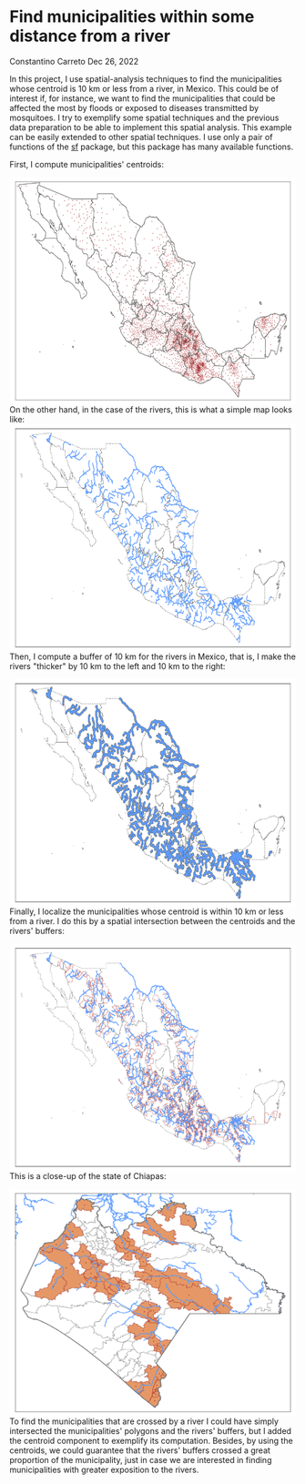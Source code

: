 # Find municipalities within some distance from a river

Constantino Carreto Dec 26, 2022

In this project, I use spatial-analysis techniques to find the municipalities whose centroid is 10 km or less from a river, in Mexico. This could be of interest if, for instance, we want to find the municipalities that could be affected the most by floods or exposed to diseases transmitted by mosquitoes. I try to exemplify some spatial techniques and the previous data preparation to be able to implement this spatial analysis. This example can be easily extended to other spatial techniques. I use only a pair of functions of the [sf](https://r-spatial.github.io/sf/) package, but this package has many available functions. 

First, I compute municipalities' centroids:

<img src="./centroids.png"
     alt="Markdown Monster icon"
     style="float: left; margin-right: 5px;"
     width="600" height="400" />
     
 On the other hand, in the case of the rivers, this is what a simple map looks like:
 <img src="./rivers.png"
     alt="Markdown Monster icon"
     style="float: left; margin-right: 5px;"
     width="600" height="400" />


Then, I compute a buffer of 10 km for the rivers in Mexico, that is, I make the rivers "thicker" by 10 km to the left and 10 km to the right:

<img src="./rivers_buffer10.png"
     alt="Markdown Monster icon"
     style="float: left; margin-right: 5px;"
     width="600" height="400" />

Finally, I localize the municipalities whose centroid is within 10 km or less from a river. I do this by a spatial intersection between the centroids and the rivers' buffers:

<img src="./municipalities_and_rivers.png"
     alt="Markdown Monster icon"
     style="float: left; margin-right: 5px;"
     width="600" height="400" />

This is a close-up of the state of Chiapas:

<img src="./municipalities_and_rivers_chiapas.png"
     alt="Markdown Monster icon"
     style="float: left; margin-right: 5px;"
     width="600" height="400" />

To find the municipalities that are crossed by a river I could have simply intersected the municipalities' polygons and the rivers' buffers, but I added the centroid component to exemplify its computation. Besides, by using the centroids, we could guarantee that the rivers' buffers crossed a great proportion of the municipality, just in case we are interested in finding municipalities with greater exposition to the rivers.
